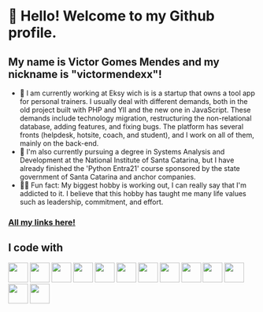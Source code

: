 # 👋 Hello! Welcome to my Github profile.
## My name is Victor Gomes Mendes and my nickname is "victormendexx"!

- 🔭 I am currently working at Eksy wich is is a startup that owns a tool app for personal trainers. I usually deal with different demands, both in the old project built with PHP and YII and the new one in JavaScript. These demands include technology migration, restructuring the non-relational database, adding features, and fixing bugs. The platform has several fronts (helpdesk, hotsite, coach, and student), and I work on all of them, mainly on the back-end.
- 🌱 I'm also currently pursuing a degree in Systems Analysis and Development at the National Institute of Santa Catarina, but I have already finished the 'Python Entra21' course sponsored by the state government of Santa Catarina and anchor companies.
- 🏋🏽 Fun fact: My biggest hobby is working out, I can really say that I'm addicted to it. I believe that this hobby has taught me many life values such as leadership, commitment, and effort.

### [All my links here!](https://linktr.ee/victormendexx)

## I code with

<div>
  <img loading="lazy" src="https://cdn.jsdelivr.net/gh/devicons/devicon/icons/javascript/javascript-original.svg" width="40" height="40"/>
  <img loading="lazy" src="https://cdn.jsdelivr.net/gh/devicons/devicon/icons/html5/html5-original.svg" width="40" height="40"/>
  <img loading="lazy" src="https://cdn.jsdelivr.net/gh/devicons/devicon/icons/css3/css3-original.svg" width="40" height="40"/>
  <img loading="lazy" src="https://cdn.jsdelivr.net/gh/devicons/devicon@latest/icons/php/php-original.svg" width="40" height="40"/>
  <img loading="lazy" src="https://cdn.jsdelivr.net/gh/devicons/devicon/icons/python/python-original.svg" width="40" height="40"/>
  <img loading="lazy" src="https://cdn.jsdelivr.net/gh/devicons/devicon/icons/django/django-plain.svg" width="40" height="40"/>
  <img loading="lazy" src="https://cdn.jsdelivr.net/gh/devicons/devicon@latest/icons/java/java-plain.svg" width="40" height="40"/>
  <img loading="lazy" src="https://cdn.jsdelivr.net/gh/devicons/devicon/icons/c/c-original.svg" width="40" height="40"/>
  <img loading="lazy" src="https://cdn.jsdelivr.net/gh/devicons/devicon@latest/icons/mongodb/mongodb-original.svg" width="40" height="40"/>
  <img loading="lazy" src="https://cdn.jsdelivr.net/gh/devicons/devicon@latest/icons/mongoose/mongoose-original.svg" width="40" height="40"/>
  <img loading="lazy" src="https://cdn.jsdelivr.net/gh/devicons/devicon/icons/sqlite/sqlite-original.svg" width="40" height="40"/>
  <img loading="lazy" src="https://cdn.jsdelivr.net/gh/devicons/devicon/icons/git/git-original.svg" width="40" height="40"/>
  <img loading="lazy" src="https://cdn.jsdelivr.net/gh/devicons/devicon/icons/linux/linux-original.svg" width="40" height="40"/>
</div>
